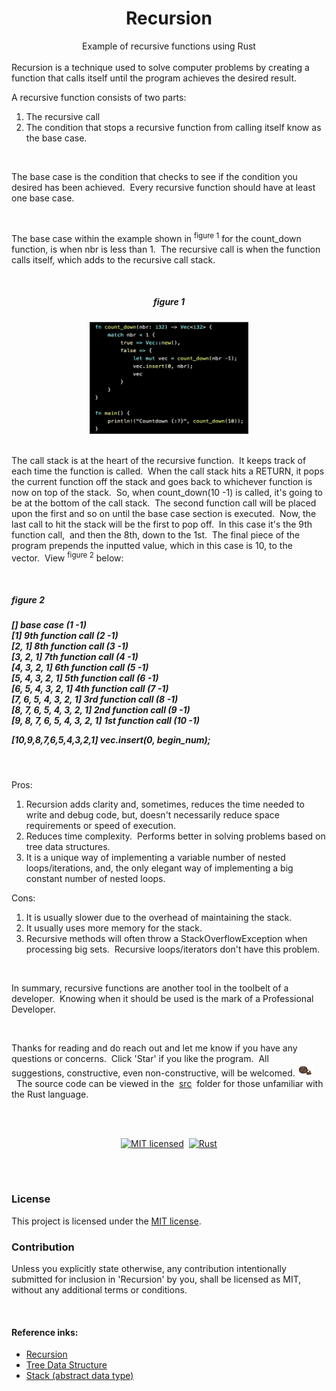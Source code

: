 <h1><div align="center">Recursion</div></h1>
<div align="center">Example of recursive functions using Rust</div>
<br>
Recursion is a technique used to solve computer problems by creating a function that calls itself until the program achieves the desired result.

<br>

A recursive function consists of two parts: 
<ol>
    <li>The recursive call
    <li>The condition that stops a recursive function from calling itself know as the base case.
</ol>

<br>

The base case is the condition that checks to see if the condition you desired has been achieved.&nbsp;&nbsp;Every recursive function should have at least one base case.

<br>

 The base case within the example shown in <sup>figure 1</sup>&nbsp;for the count_down function,&nbsp;is when nbr is less than 1.&nbsp;&nbsp;The recursive call is when the function calls itself,&nbsp;which adds to the recursive call stack.

<br>

<h5><em><div align="center">figure 1</div></em></h5>

<div align="center">
        <img src="images/count_down.jpg" alt="View the count_down 
            function in src/main.rs"
                    width="250"
                    height="175"
                    border="2"
        />

</div>

<br>

The call stack is at the heart of the recursive function.&nbsp;&nbsp;It keeps track of each time the function is called.&nbsp;&nbsp;When the call stack hits a RETURN,&nbsp;it pops the current function off the stack and goes back to whichever function is now on top of the stack.&nbsp;&nbsp;So,&nbsp;when count_down(10 -1) is called,&nbsp;it's going to be at the bottom of the call stack.&nbsp;&nbsp;The second function call will be placed upon the first and so on until the base case section is executed.&nbsp;&nbsp;Now,&nbsp;the last call to hit the stack will be the first to pop off.&nbsp;&nbsp;In this case it's the 9th function call,&nbsp; and then the 8th,&nbsp;down to the 1st.&nbsp;&nbsp;The final piece of the program prepends the inputted value,&nbsp;which in this case is 10,&nbsp;to the vector.&nbsp;&nbsp;View <sup>figure 2</sup> below: 

<br>

<h5><em><div align="justify">figure 2</div></em></h5>

<h5><div align="justify">

[] base case (1 -1)<br />
[1\] 9th function call (2 -1)<br />
[2, 1] 8th function call (3 -1)<br />
[3, 2, 1] 7th function call (4 -1)<br />
[4, 3, 2, 1] 6th function call (5 -1)<br />
[5, 4, 3, 2, 1] 5th function call (6 -1)<br />
[6, 5, 4, 3, 2, 1] 4th function call (7 -1)<br />
[7, 6, 5, 4, 3, 2, 1] 3rd function call (8 -1)<br />
[8, 7, 6, 5, 4, 3, 2, 1] 2nd function call (9 -1)<br />
[9, 8, 7, 6, 5, 4, 3, 2, 1] 1st function call (10 -1)<br />

[10,9,8,7,6,5,4,3,2,1] vec.insert(0, begin_num);<br />
</div></h5>

<br>

Pros:
<ol>
    <li>Recursion adds clarity and,&nbsp;sometimes,&nbsp;reduces the time needed to write and debug code,&nbsp;but,&nbsp;doesn't necessarily reduce space requirements or speed of execution.
    <li>Reduces time complexity.&nbsp;&nbsp;Performs better in solving problems based on tree data structures.
    <li>It is a unique way of implementing a variable number of nested loops/iterations,&nbsp;and,&nbsp;the only elegant way of implementing a big constant number of nested loops.
</ol>

Cons:
<ol>
    <li>It is usually slower due to the overhead of maintaining the stack.
    <li>It usually uses more memory for the stack.
    <li>Recursive methods will often throw a StackOverflowException when processing big sets.&nbsp;&nbsp;Recursive loops/iterators don't have this problem.
</ol>

<br>

In summary,&nbsp;recursive functions are another tool in the toolbelt of a developer.&nbsp;&nbsp;Knowing when it should be used is the mark of a Professional Developer.

<br>

Thanks for reading and do reach out and let me know if you have any questions or concerns.&nbsp;&nbsp;Click 'Star' if you like the program.&nbsp;&nbsp;All suggestions,&nbsp;constructive,&nbsp;even non-constructive,&nbsp;will be welcomed.<img src = "images/ok.png" alt="Image denoting Ok"
          width="30"
          height="20"
          border="0"
        />&nbsp;&nbsp;The source code can be viewed in the&nbsp; [src](https://github.com/nagashi/recursion/blob/main/src/main.rs)&nbsp; folder for those unfamiliar with the Rust language.

<br>
<br>
<div align="center"> 

[![MIT licensed][mit-badge]][mit-url]&nbsp;&nbsp;[![Rust](https://img.shields.io/badge/rust-%23000000.svg?style=for-the-badge&logo=rust&logoColor=white)](https://www.rust-lang.org/)

</div>
<br>
<br>
<p>

### License

This project is licensed under the&nbsp;[MIT license](LICENSE).

[mit-badge]: https://img.shields.io/badge/license-MIT-blue.svg
[mit-url]: LICENSE
### Contribution

Unless you explicitly state otherwise, any contribution intentionally submitted
for inclusion in 'Recursion' by you, shall be licensed as MIT, without any additional terms or conditions.

</p>
<br>
<h4>Reference inks:</h4>

- [Recursion](https://en.wikipedia.org/wiki/Recursion)
- [Tree Data Structure](https://en.wikipedia.org/wiki/Tree_(data_structure))
- [Stack (abstract data type)](https://en.wikipedia.org/wiki/Stack_%28abstract_data_type%29)
